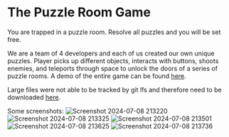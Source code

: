 # The Puzzle Room Game

You are trapped in a puzzle room.  Resolve all puzzles and you will be set free.

We are a team of 4 developers and each of us created our own unique puzzles.
Player picks up different objects, interacts with buttons, shoots enemies, and teleports through space to unlock the doors of a series of puzzle rooms.
A demo of the entire game can be found [here](https://drive.google.com/file/d/1sIpOXeJvJHjW8tun8BwItnHLnGtWcGAX/view?usp=sharing).

Large files were not able to be tracked by git lfs and therefore need to be downloaded [here](https://drive.google.com/file/d/1j4fCReYZ2XeEzQwLixQkP4XNtB-as5H4/view?usp=sharing).

Some screenshots:
![Screenshot 2024-07-08 213220](https://github.com/SebasCeba/PuzzleProject/assets/30164085/76b7a110-e3fa-4725-8a17-b65e6e523c88)
![Screenshot 2024-07-08 213325](https://github.com/SebasCeba/PuzzleProject/assets/30164085/3598bc4d-fed1-472d-8ee4-fe7b27fc230e)
![Screenshot 2024-07-08 213501](https://github.com/SebasCeba/PuzzleProject/assets/30164085/d7f90c76-7dca-48c3-9d79-fa0ee5ec2d39)
![Screenshot 2024-07-08 213625](https://github.com/SebasCeba/PuzzleProject/assets/30164085/74f21d51-1a53-4b1d-8d2b-1a5a31d5f060)
![Screenshot 2024-07-08 213736](https://github.com/SebasCeba/PuzzleProject/assets/30164085/db29cb8c-8791-4000-98fb-2c12580adc84)
